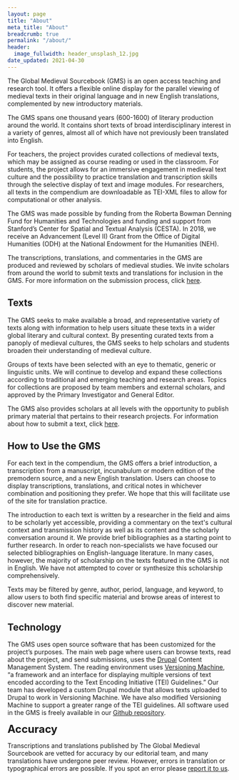 ```yaml
---
layout: page
title: "About"
meta_title: "About"
breadcrumb: true
permalink: "/about/"
header:
  image_fullwidth: header_unsplash_12.jpg
date_updated: 2021-04-30
---
```


<p>The Global Medieval Sourcebook (GMS) is an open access teaching and research tool. It offers a flexible online display for the parallel viewing of medieval texts in their original language and in new English translations, complemented by new introductory materials.</p>
<p>The GMS spans one thousand years (600-1600) of literary production around the world. It contains short texts of broad interdisciplinary interest in a variety of genres, almost all of which have not previously been translated into English.</p>
<p>For teachers, the project provides curated collections of medieval texts, which may be assigned as course reading or used in the classroom. For students, the project allows for an immersive engagement in medieval text culture and the possibility to practice translation and transcription skills through the selective display of text and image modules. For researchers, all texts in the compendium are downloadable as TEI-XML files to allow for computational or other analysis.</p>
<p>The GMS was made possible by funding from the Roberta Bowman Denning Fund for Humanities and Technologies and funding and support from Stanford’s Center for Spatial and Textual Analysis (CESTA). In 2018, we receive an Advancement (Level II) Grant from the Office of Digital Humanities (ODH) at the National Endowment for the Humanities (NEH).</p>
<p>The transcriptions, translations, and commentaries in the GMS are produced and reviewed by scholars of medieval studies. We invite scholars from around the world to submit texts and translations for inclusion in the GMS. For more information on the submission process, click <a href="http://sourcebook.stanford.edu/content/submissions">here</a>.</p>
<h2>Texts</h2>
<p>The GMS seeks to make available a broad, and representative variety of texts along with information to help users situate these texts in a wider global literary and cultural context. By presenting curated texts from a panoply of medieval cultures, the GMS seeks to help scholars and students broaden their understanding of medieval culture.</p>
<p>Groups of texts have been selected with an eye to thematic, generic or linguistic units. We will continue to develop and expand these collections according to traditional and emerging teaching and research areas. Topics for collections are proposed by team members and external scholars, and approved by the Primary Investigator and General Editor.</p>
<p>The GMS also provides scholars at all levels with the opportunity to publish primary material that pertains to their research projects. For information about how to submit a text, click <a href="http://sourcebook.stanford.edu/content/submissions">here</a>.</p>
<h2>How to Use the GMS</h2>
<p>For each text in the compendium, the GMS offers a brief introduction, a transcription from a manuscript, incunabulum or modern edition of the premodern source, and a new English translation. Users can choose to display transcriptions, translations, and critical notes in whichever combination and positioning they prefer. We hope that this will facilitate use of the site for translation practice.</p>
<p>The introduction to each text is written by a researcher in the field and aims to be scholarly yet accessible, providing a commentary on the text's cultural context and transmission history as well as its content and the scholarly conversation around it. We provide brief bibliographies as a starting point to further research. In order to reach non-specialists we have focused our selected bibliographies on English-language literature. In many cases, however, the majority of scholarship on the texts featured in the GMS is not in English. We have not attempted to cover or synthesize this scholarship comprehensively.</p>
<p>Texts may be filtered by genre, author, period, language, and keyword, to allow users to both find specific material and browse areas of interest to discover new material.</p>
<h2>Technology</h2>
<p>The GMS uses open source software that has been customized for the project’s purposes. The main web page where users can browse texts, read about the project, and send submissions, uses the <a href="https://www.drupal.org/">Drupal</a> Content Management System. The reading environment uses <a href="http://v-machine.org/">Versioning Machine</a>, “a framework and an interface for displaying multiple versions of text encoded according to the Text Encoding Initiative (TEI) Guidelines.” Our team has developed a custom Drupal module that allows texts uploaded to Drupal to work in Versioning Machine. We have also modified Versioning Machine to support a greater range of the TEI guidelines. All software used in the GMS is freely available in our <a href="https://github.com/medieval-source-book/website">Github repository</a>.</p>
<p><span style="font-size:24px;"><strong>Accuracy</strong></span></p>
<p>Transcriptions and translations published by The Global Medieval Sourcebook are vetted for accuracy by our editorial team, and many translations have undergone peer review. However, errors in translation or typographical errors are possible. If you spot an error please <a href="https://sourcebook.stanford.edu/contact">report it to us</a>.</p>




<!--Cite the DHLG as:

Weingart, Scott B., Susan Grunewald, Matthew Lincoln et al. (eds.). <i>The Digital Humanities Literacy Guidebook</i>. Carnegie Mellon University, Updated {{ site.time | date: '%B %d, %Y' }}. https://cmu-lib.github.io/dhlg/.-->
